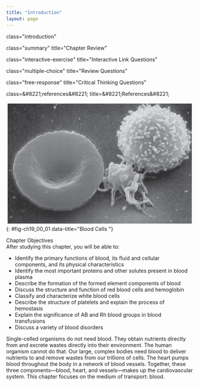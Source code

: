 ```yaml
---
title: "Introduction"
layout: page
---
```



<cnx-pi data-type="cnx.flag.introduction"> class="introduction" </cnx-pi>

<cnx-pi data-type="cnx.eoc">class="summary" title="Chapter Review"</cnx-pi>

<cnx-pi data-type="cnx.eoc">class="interactive-exercise" title="Interactive Link Questions"</cnx-pi>

<cnx-pi data-type="cnx.eoc">class="multiple-choice" title="Review Questions" </cnx-pi>

<cnx-pi data-type="cnx.eoc">class="free-response" title="Critical Thinking Questions"</cnx-pi>

<cnx-pi data-type="cnx.eoc">class=&amp;#8221;references&amp;#8221; title=&amp;#8221;References&amp;#8221;</cnx-pi>

 ![This photo shows a red blood cell and a white blood cell.](../resources/1900_Blood_cells.jpg "A single drop of blood contains millions of red blood cells, white blood cells, and platelets. One of each type is shown here, isolated from a scanning electron micrograph."){: #fig-ch19_00_01 data-title="Blood Cells "}

<div data-type="note" class="note chapter-objectives" markdown="1">
<div data-type="title" class="title">
Chapter Objectives
</div>
After studying this chapter, you will be able to:

* Identify the primary functions of blood, its fluid and cellular components, and its physical characteristics
* Identify the most important proteins and other solutes present in blood plasma
* Describe the formation of the formed element components of blood
* Discuss the structure and function of red blood cells and hemoglobin
* Classify and characterize white blood cells
* Describe the structure of platelets and explain the process of hemostasis
* Explain the significance of AB and Rh blood groups in blood transfusions
* Discuss a variety of blood disorders

</div>

Single-celled organisms do not need blood. They obtain nutrients directly from and excrete wastes directly into their environment. The human organism cannot do that. Our large, complex bodies need blood to deliver nutrients to and remove wastes from our trillions of cells. The heart pumps blood throughout the body in a network of blood vessels. Together, these three components—blood, heart, and vessels—makes up the cardiovascular system. This chapter focuses on the medium of transport: blood.

